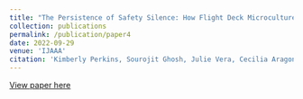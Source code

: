 ```yaml
---
title: "The Persistence of Safety Silence: How Flight Deck Microcultures Influence the Efficacy of Crew Resource Management"
collection: publications
permalink: /publication/paper4
date: 2022-09-29
venue: 'IJAAA'
citation: 'Kimberly Perkins, Sourojit Ghosh, Julie Vera, Cecilia Aragon, and Adam Hyland. 2022. The Persistence of Safety Silence: How Flight Deck Microcultures Influence the Efficacy of Crew Resource Management. In International Journal of Aviation, Aeronautics, and Aerospace, 9(3). https://doi.org/10.15394/ijaaa.2022.1728'
---
```

[View paper here](https://commons.erau.edu/ijaaa/vol9/iss3/6/)



